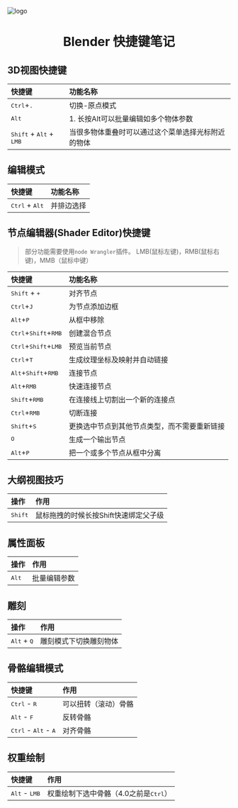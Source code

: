 ![logo](./images/blender_logo.png)
# <center>Blender 快捷键笔记</center>
## 3D视图快捷键

|快捷键|功能名称
|:---|:---
|<kbd>Ctrl</kbd>+<kbd>.|切换-原点模式
|<kbd>Alt</kbd> | 1. 长按Alt可以批量编辑如多个物体参数
|<kbd>Shift</kbd> + <kbd>Alt</kbd> + <kbd>LMB</kbd> | 当很多物体重叠时可以通过这个菜单选择光标附近的物体

## 编辑模式

|快捷键|功能名称
|:---|:---
|<kbd>Ctrl</kbd> + <kbd>Alt</kbd> | 并排边选择

## 节点编辑器(Shader Editor)快捷键
> 部分功能需要使用`node Wrangler`插件。
> LMB(鼠标左键)，RMB(鼠标右键)，MMB（鼠标中键）

|快捷键|功能名称
|:---|:---
|<kbd>Shift</kbd> + <kbd>+</kbd>|对齐节点
|<kbd>Ctrl</kbd>+<kbd>J</kbd>|为节点添加边框
|<kbd>Alt</kbd>+<kbd>P</kbd>|从框中移除
|<kbd>Ctrl</kbd>+<kbd>Shift</kbd>+<kbd>RMB</kbd>|创建混合节点
|<kbd>Ctrl</kbd>+<kbd>Shift</kbd>+<kbd>LMB</kbd>|预览当前节点
|<kbd>Ctrl</kbd>+<kbd>T</kbd>|生成纹理坐标及映射并自动链接
|<kbd>Alt</kbd>+<kbd>Shift</kbd>+<kbd>RMB</kbd>|连接节点
|<kbd>Alt</kbd>+<kbd>RMB</kbd>|快速连接节点
|<kbd>Shift</kbd>+<kbd>RMB</kbd>|在连接线上切割出一个新的连接点
|<kbd>Ctrl</kbd>+<kbd>RMB</kbd>|切断连接
|<kbd>Shift</kbd>+<kbd>S</kbd>|更换选中节点到其他节点类型，而不需要重新链接
|<kbd>O</kbd>|生成一个输出节点
|<kbd>Alt</kbd>+<kbd>P</kbd>|把一个或多个节点从框中分离

## 大纲视图技巧
|操作|作用|
|:---|:---|
|<kbd>Shift</kbd>|鼠标拖拽的时候长按Shift快速绑定父子级|

## 属性面板
|操作|作用|
|:---|:---|
|<kbd>Alt</kbd>|批量编辑参数|

## 雕刻
|操作|作用|
|:---|:---|
|<kbd>Alt</kbd> + <kbd>Q</kbd>|雕刻模式下切换雕刻物体|

## 骨骼编辑模式
快捷键|作用
:---|:---|
<kbd>Ctrl</kbd> - <kbd>R</kbd> | 可以扭转（滚动）骨骼
<kbd>Alt</kbd> - <kbd>F</kbd> | 反转骨骼
<kbd>Ctrl</kbd> - <kbd>Alt</kbd> - <kbd>A</kbd> | 对齐骨骼

## 权重绘制

快捷键|作用
:---|:---|
<kbd>Alt</kbd> - <kbd>LMB</kbd> | 权重绘制下选中骨骼（4.0之前是<kbd>Ctrl</kbd>）
